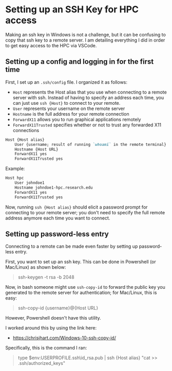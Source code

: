 # Setting up an SSH Key for HPC access

Making an ssh key in Windows is not a challenge, but it can be confusing to copy that ssh key to a remote server. I am detailing everything I did in order to get easy access to the HPC via VSCode.

## Setting up a config and logging in for the first time

First, I set up an `.ssh/config` file. I organized it as follows:

- `Host` represents the Host alias that you use when connecting to a remote server with ssh. Instead of having to specify an address each time, you can just use `ssh {Host}` to connect to your remote.
- `User` represents your username on the remote server
- `Hostname` is the full address for your remote connection
- `ForwardX11` allows you to run graphical applications remotely
- `ForwardX11Trusted` specifies whether or not to trust any forwarded X11 connections

```markdown
Host {Host alias}
    User {username; result of running `whoami` in the remote terminal}
    Hostname {Host URL}
    ForwardX11 yes
    ForwardX11Trusted yes
```

Example:
```markdown
Host hpc
    User johndoe1
    Hostname johndoe1-hpc.research.edu
    ForwardX11 yes
    ForwardX11Trusted yes
```

Now, running `ssh {Host alias}` should elicit a password prompt for connecting to your remote server; you don't need to specify the full remote address anymore each time you want to connect.

## Setting up password-less entry

Connecting to a remote can be made even faster by setting up password-less entry.

First, you want to set up an ssh key. This can be done in Powershell (or Mac/Linux) as shown below:
> ssh-keygen -t rsa -b 2048

Now, in bash someone might use `ssh-copy-id` to forward the public key you generated to the remote server for authentication; for Mac/Linux, this is easy:

> ssh-copy-id {username}@{Host URL}

However, Powershell doesn't have this utility.

I worked around this by using the link here:

- <https://chrisjhart.com/Windows-10-ssh-copy-id/>

Specifically, this is the command I ran:
> type $env:USERPROFILE\.ssh\id_rsa.pub | ssh {Host alias} "cat >> .ssh/authorized_keys"
